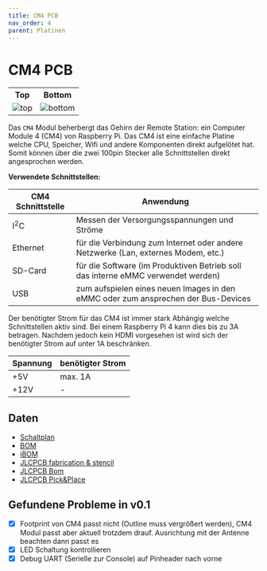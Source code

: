 ```yaml
---
title: CM4 PCB
nav_order: 4
parent: Platinen
---
```


# CM4 PCB

<table>
  <tr><th>Top</th><th>Bottom</th></tr>
  <tr>
    <td><img src="cm4/cm4-3D_top.png?dummy={{ site.data['hash'] }}" alt="top" /></td>
    <td><img src="cm4/cm4-3D_bottom.png?dummy={{ site.data['hash'] }}" alt="bottom" /></td>
  </tr>
</table>

Das `CM4` Modul beherbergt das Gehirn der Remote Station: ein Computer Module 4 (CM4) von Raspberry Pi.
Das CM4 ist eine einfache Platine welche CPU, Speicher, Wifi und andere Komponenten direkt aufgelötet hat. Somit können über die zwei 100pin Stecker alle Schnittstellen direkt angesprochen werden.

**Verwendete Schnittstellen:**

| CM4 Schnittstelle | Anwendung                                                                          |
| ----------------- | ---------------------------------------------------------------------------------- |
| I<sup>2</sup>C    | Messen der Versorgungsspannungen und Ströme                                        |
| Ethernet          | für die Verbindung zum Internet oder andere Netzwerke (Lan, externes Modem, etc.)  |
| SD-Card           | für die Software (im Produktiven Betrieb soll das interne eMMC verwendet werden)   |
| USB               | zum aufspielen eines neuen Images in den eMMC oder zum ansprechen der Bus-Devices  |

Der benötigter Strom für das CM4 ist immer stark Abhängig welche Schnittstellen aktiv sind. Bei einem Raspberry Pi 4 kann dies bis zu 3A betragen. Nachdem jedoch kein HDMI vorgesehen ist wird sich der benötigter Strom auf unter 1A beschränken.

| Spannung | benötigter Strom |
| -------- | ---------------- |
|      +5V |          max. 1A |
|     +12V |                - |

## Daten

- [Schaltplan](cm4/cm4-schematic.pdf)
- [BOM](cm4/cm4-bom.html)
- [iBOM](cm4/cm4-ibom.html)
- [JLCPCB fabrication & stencil](cm4/JLCPCB/cm4-_JLCPCB_compress.zip)
- [JLCPCB Bom](cm4/JLCPCB/cm4_bom_jlc.csv)
- [JLCPCB Pick&Place](cm4/JLCPCB/cm4_cpl_jlc.csv)

## Gefundene Probleme in v0.1

- [X] Footprint von CM4 passt nicht (Outline muss vergrößert werden), CM4 Modul passt aber aktuell trotzdem drauf. Ausrichtung mit der Antenne beachten dann passt es
- [X] LED Schaltung kontrollieren
- [X] Debug UART (Serielle zur Console) auf Pinheader nach vorne
